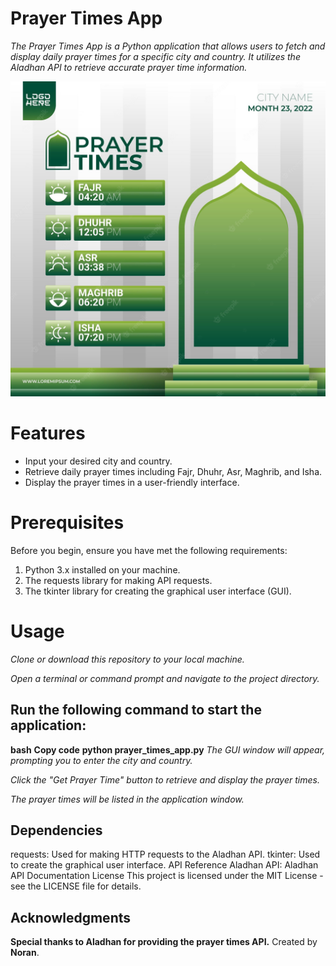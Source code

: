 # Prayer Times App
*The Prayer Times App is a Python application that allows users to fetch and display daily prayer times for a specific city and country. It utilizes the Aladhan API to retrieve accurate prayer time information.*

<img src="islamic-prayer-time-schedule-design-social-media_606364-216.jpg" alt="islamic-prayer-time">

# Features
- Input your desired city and country.
- Retrieve daily prayer times including Fajr, Dhuhr, Asr, Maghrib, and Isha.
- Display the prayer times in a user-friendly interface.

# Prerequisites
Before you begin, ensure you have met the following requirements:

1. Python 3.x installed on your machine.
2. The requests library for making API requests.
3. The tkinter library for creating the graphical user interface (GUI).

# Usage
*Clone or download this repository to your local machine.*

*Open a terminal or command prompt and navigate to the project directory.*

## Run the following command to start the application:

**bash**
**Copy code**
**python prayer_times_app.py**
*The GUI window will appear, prompting you to enter the city and country.*

*Click the "Get Prayer Time" button to retrieve and display the prayer times.*

*The prayer times will be listed in the application window.*

## Dependencies
requests: Used for making HTTP requests to the Aladhan API.
tkinter: Used to create the graphical user interface.
API Reference
Aladhan API: Aladhan API Documentation
License
This project is licensed under the MIT License - see the LICENSE file for details.

## Acknowledgments
**Special thanks to Aladhan for providing the prayer times API.**
Created by **Noran**.
